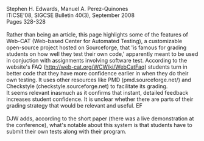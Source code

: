 Stephen H. Edwards, Manuel A. Perez-Quinones<br>
ITiCSE'08, SIGCSE Bulletin 40(3), September 2008<br>
Pages 328-328<br>
<br>
Rather than being an article, this page highlights some of the features of Web-CAT (Web-based Center for Automated Testing), a customizable open-source project hosted on Sourceforge, that 'is famous for grading students on how well they test their own code,' apparently meant to be used in conjuction with assignments involving software test. According to the website's FAQ (<a href='http://web-cat.org/WCWiki/WebCatFaq'>http://web-cat.org/WCWiki/WebCatFaq</a>) students turn in better code that they have more confidence earlier in when they do their own testing. It uses other resources like PMD (pmd.sourceforge.net/) and Checkstyle (checkstyle.sourceforge.net) to facilitate its grading.<br>
It seems relevant inasmuch as it confirms that instant, detailed feedback increases student confidence. It is unclear whether there are parts of their grading strategy that would be relevant and useful. EF<br>
<br>
DJW adds, according to the short paper (there was a live demonstration at the conference), what's notable about this system is that students have to submit their own tests along with their program.